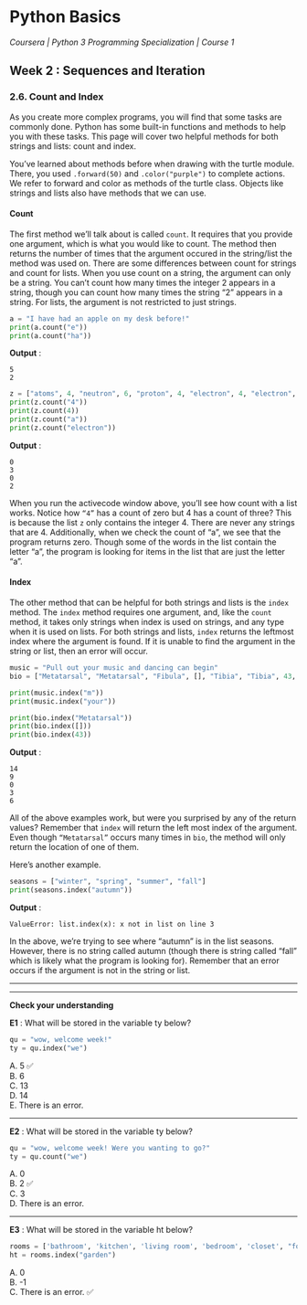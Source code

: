 # Python Basics
*Coursera | Python 3 Programming Specialization | Course 1*

## Week 2 : Sequences and Iteration
### 2.6. Count and Index

As you create more complex programs, you will find that some tasks are commonly done. Python has some built-in functions and methods to help you with these tasks. This page will cover two helpful methods for both strings and lists: count and index.

You’ve learned about methods before when drawing with the turtle module. There, you used `.forward(50)` and `.color("purple")` to complete actions. We refer to forward and color as methods of the turtle class. Objects like strings and lists also have methods that we can use.


#### Count

The first method we’ll talk about is called `count`. It requires that you provide one argument, which is what you would like to count. The method then returns the number of times that the argument occured in the string/list the method was used on. There are some differences between count for strings and count for lists. When you use count on a string, the argument can only be a string. You can’t count how many times the integer 2 appears in a string, though you can count how many times the string “2” appears in a string. For lists, the argument is not restricted to just strings.



```python
a = "I have had an apple on my desk before!"
print(a.count("e"))
print(a.count("ha"))
```

**Output** :

```
5
2
```

```python
z = ["atoms", 4, "neutron", 6, "proton", 4, "electron", 4, "electron", "atoms"]
print(z.count("4"))
print(z.count(4))
print(z.count("a"))
print(z.count("electron"))
```

**Output** :

```
0
3
0
2
```

When you run the activecode window above, you’ll see how count with a list works. Notice how `“4”` has a count of zero but 4 has a count of three? This is because the list `z` only contains the integer 4. There are never any strings that are 4. Additionally, when we check the count of “a”, we see that the program returns zero. Though some of the words in the list contain the letter “a”, the program is looking for items in the list that are just the letter “a”.


#### Index

The other method that can be helpful for both strings and lists is the `index` method. The `index` method requires one argument, and, like the `count` method, it takes only strings when index is used on strings, and any type when it is used on lists. For both strings and lists, `index` returns the leftmost index where the argument is found. If it is unable to find the argument in the string or list, then an error will occur.

```python
music = "Pull out your music and dancing can begin"
bio = ["Metatarsal", "Metatarsal", "Fibula", [], "Tibia", "Tibia", 43, "Femur", "Occipital", "Metatarsal"]

print(music.index("m"))
print(music.index("your"))

print(bio.index("Metatarsal"))
print(bio.index([]))
print(bio.index(43))
```

**Output** :

```
14
9
0
3
6
```

All of the above examples work, but were you surprised by any of the return values? Remember that `index` will return the left most index of the argument. Even though `“Metatarsal”` occurs many times in `bio`, the method will only return the location of one of them.

Here’s another example.

```python
seasons = ["winter", "spring", "summer", "fall"]
print(seasons.index("autumn"))
```

**Output** :

```
ValueError: list.index(x): x not in list on line 3
```

In the above, we’re trying to see where “autumn” is in the list seasons. However, there is no string called autumn (though there is string called “fall” which is likely what the program is looking for). Remember that an error occurs if the argument is not in the string or list.


-----
--------

**Check your understanding**

**E1** : What will be stored in the variable ty below?

```python
qu = "wow, welcome week!"
ty = qu.index("we")
```

A. 5 ✅ <br>
B. 6 <br>
C. 13 <br>
D. 14 <br>
E. There is an error. <br>



---

**E2** : What will be stored in the variable ty below?

```python
qu = "wow, welcome week! Were you wanting to go?"
ty = qu.count("we")
```

A. 0 <br>
B. 2 ✅ <br>
C. 3 <br>
D. There is an error. <br>



---

**E3** : What will be stored in the variable ht below?

```python
rooms = ['bathroom', 'kitchen', 'living room', 'bedroom', 'closet', "foyer"]
ht = rooms.index("garden")
```

A. 0 <br>
B. -1 <br>
C. There is an error. ✅ <br>
